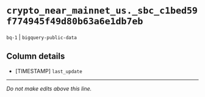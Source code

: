 # `crypto_near_mainnet_us._sbc_c1bed59f774945f49d80b63a6e1db7eb`
`bq-1` | `bigquery-public-data`

## Column details
* [TIMESTAMP] `last_update`

-------------------------------------------------------------------------------
*Do not make edits above this line.*
